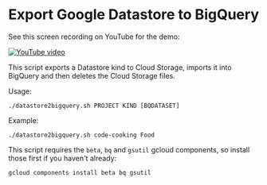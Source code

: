 # Export Google Datastore to BigQuery

See this screen recording on YouTube for the demo:

[![YouTube video](https://img.youtube.com/vi/dGyQCE3bWkU/0.jpg)](https://www.youtube.com/watch?v=dGyQCE3bWkU "Google Cloud Datastore to BigQuery")

This script exports a Datastore kind to Cloud Storage, imports it into BigQuery and then deletes the Cloud Storage files.

Usage:

    ./datastore2bigquery.sh PROJECT KIND [BQDATASET]

Example:

    ./datastore2bigquery.sh code-cooking Food

This script requires the `beta`, `bq` and `gsutil` gcloud components, so install those first if you haven't already:

    gcloud components install beta bq gsutil
